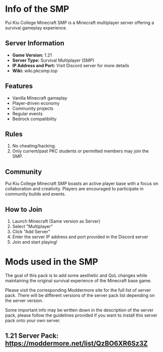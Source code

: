 # Info of the SMP

Pui Kiu College Minecraft SMP is a Minecraft multiplayer server offering a survival gameplay experience.

## Server Information

- **Game Version:** 1.21
- **Server Type:** Survival Multiplayer (SMP)
- **IP Address and Port:** Visit Discord server for more details
- **Wiki:** wiki.pkcsmp.top

## Features

- Vanilla Minecraft gameplay
- Player-driven economy
- Community projects
- Regular events
- Bedrock compatibility

## Rules

1. No cheating/hacking.
2. Only current/past PKC students or permitted members may join the SMP.

## Community

Pui Kiu College Minecraft SMP boasts an active player base with a focus on collaboration and creativity. Players are encouraged to participate in community builds and events.

## How to Join

1. Launch Minecraft (Same version as Server)
2. Select "Multiplayer"
3. Click "Add Server"
4. Enter the server IP address and port provided in the Discord server
5. Join and start playing!

# Mods used in the SMP

The goal of this pack is to add some aesthetic and QoL changes while maintaining the original survival experience of the Minecraft base game.

Please visit the corresponding Moddermore site for the full list of server pack. There will be different versions of the server pack list depending on the server version.

Some important info may be written down in the description of the server pack, please follow the guidelines provided if you want to install this server pack onto your own server.

## 1.21 Server Pack: https://moddermore.net/list/QzBO6XR6Sz3Z

